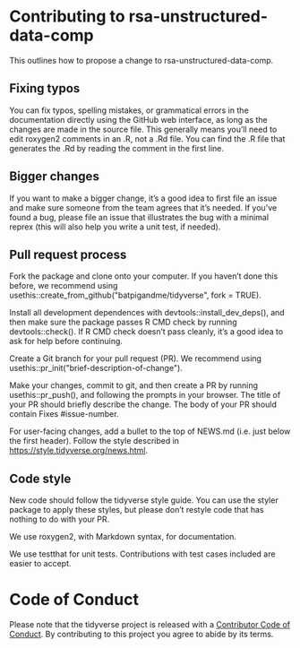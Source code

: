 # Contributing to rsa-unstructured-data-comp
This outlines how to propose a change to rsa-unstructured-data-comp.

## Fixing typos
You can fix typos, spelling mistakes, or grammatical errors in the documentation directly using the GitHub web interface, as long as the changes are made in the source file. This generally means you’ll need to edit roxygen2 comments in an .R, not a .Rd file. You can find the .R file that generates the .Rd by reading the comment in the first line.

## Bigger changes
If you want to make a bigger change, it’s a good idea to first file an issue and make sure someone from the team agrees that it’s needed. If you’ve found a bug, please file an issue that illustrates the bug with a minimal reprex (this will also help you write a unit test, if needed).

## Pull request process
Fork the package and clone onto your computer. If you haven’t done this before, we recommend using usethis::create_from_github("batpigandme/tidyverse", fork = TRUE).

Install all development dependences with devtools::install_dev_deps(), and then make sure the package passes R CMD check by running devtools::check(). If R CMD check doesn’t pass cleanly, it’s a good idea to ask for help before continuing.

Create a Git branch for your pull request (PR). We recommend using usethis::pr_init("brief-description-of-change").

Make your changes, commit to git, and then create a PR by running usethis::pr_push(), and following the prompts in your browser. The title of your PR should briefly describe the change. The body of your PR should contain Fixes #issue-number.

For user-facing changes, add a bullet to the top of NEWS.md (i.e. just below the first header). Follow the style described in https://style.tidyverse.org/news.html.

## Code style
New code should follow the tidyverse style guide. You can use the styler package to apply these styles, but please don’t restyle code that has nothing to do with your PR.

We use roxygen2, with Markdown syntax, for documentation.

We use testthat for unit tests. Contributions with test cases included are easier to accept.

# Code of Conduct
Please note that the tidyverse project is released with a [Contributor Code of Conduct](https://github.com/KatelynFaulkner/rsa-unstructured-data-comp/blob/main/.github/CODE_OF_CONDUCT.md). By contributing to this project you agree to abide by its terms.
